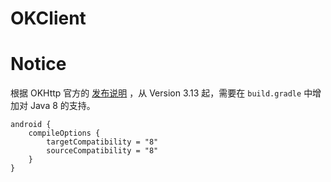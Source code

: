 # OKClient

# Notice

根据 OKHttp 官方的 [发布说明](https://github.com/square/okhttp/blob/master/CHANGELOG.md#version-3130) ，从 Version 3.13 起，需要在 `build.gradle` 中增加对 Java 8 的支持。

```
android {
    compileOptions {
        targetCompatibility = "8"
        sourceCompatibility = "8"
    }
}
```